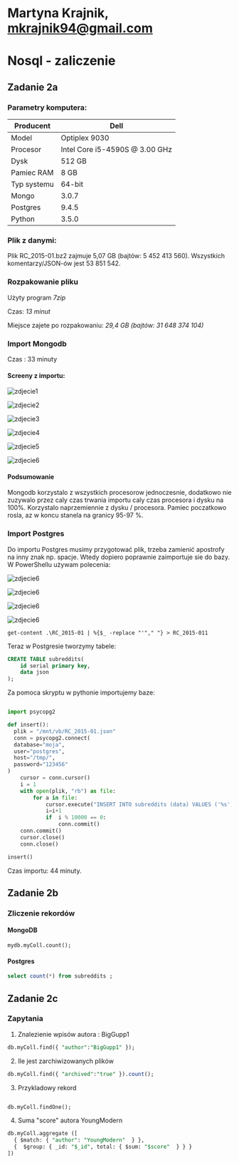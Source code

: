 # Martyna Krajnik, mkrajnik94@gmail.com
# Nosql - zaliczenie

## Zadanie 2a

### Parametry komputera:

| Producent | Dell |
|---|---|
| Model | Optiplex 9030 |
| Procesor | Intel Core i5-4590S @ 3.00 GHz |
| Dysk | 512 GB |
| Pamiec RAM | 8 GB | 
| Typ systemu  | 64-bit |
| Mongo | 3.0.7 |
| Postgres | 9.4.5 |
| Python | 3.5.0 |

### Plik z danymi:

Plik RC_2015-01.bz2 zajmuje 5,07 GB (bajtów: 5 452 413 560). Wszystkich komentarzy/JSON-ów jest 53 851 542.


### Rozpakowanie pliku

Użyty program *7zip* 

Czas: *13 minut*

Miejsce zajete po rozpakowaniu: *29,4 GB (bajtów: 31 648 374 104)*


### Import Mongodb

Czas : 33 minuty

#### Screeny z importu:

![zdjecie1](https://github.com/mkrajnik/nosql/blob/master/mongo1.png)

![zdjecie2](https://github.com/mkrajnik/nosql/blob/master/mongo2.png)

![zdjecie3](https://github.com/mkrajnik/nosql/blob/master/mongo3.png)

![zdjecie4](https://github.com/mkrajnik/nosql/blob/master/mongo4.png)

![zdjecie5](https://github.com/mkrajnik/nosql/blob/master/mongo5.png)

![zdjecie6](https://github.com/mkrajnik/nosql/blob/master/mongo6.png)


#### Podsumowanie
Mongodb korzystalo z wszystkich procesorow jednoczesnie, dodatkowo nie zuzywalo przez caly czas trwania importu caly czas procesora i dysku na 100%. Korzystalo naprzemiennie z dysku / procesora. Pamiec poczatkowo rosla, az w koncu stanela na granicy 95-97 %.


### Import Postgres

Do importu Postgres musimy przygotować plik, trzeba zamienić apostrofy na inny znak np. spacje. Wtedy dopiero poprawnie zaimportuje sie do bazy.
W PowerShellu używam polecenia:



![zdjecie6](https://github.com/mkrajnik/nosql/blob/master/mongo6.png)


![zdjecie6](https://github.com/mkrajnik/nosql/blob/master/mongo6.png)



![zdjecie6](https://github.com/mkrajnik/nosql/blob/master/mongo6.png)



![zdjecie6](https://github.com/mkrajnik/nosql/blob/master/mongo6.png)

``` get-content .\RC_2015-01 | %{$_ -replace "'"," "} > RC_2015-011 ```

Teraz w Postgresie tworzymy tabele:


``` sql
CREATE TABLE subreddits(
	id serial primary key,
	data json
);
```

Za pomoca skryptu w pythonie importujemy baze:

``` python 

import psycopg2

def insert():
  plik = "/mnt/vb/RC_2015-01.json"
  conn = psycopg2.connect(
  database="moja",
  user="postgres",
  host="/tmp/",
  password="123456"
)
    cursor = conn.cursor()
    i = 1
    with open(plik, "rb") as file:
        for a in file:
            cursor.execute("INSERT INTO subreddits (data) VALUES ('%s')" % (a))
            i=i+1
            if  i % 10000 == 0:
                conn.commit()
    conn.commit()
    cursor.close()
    conn.close()

insert()


```

Czas importu: 44 minuty.

## Zadanie 2b

### Zliczenie rekordów

####  MongoDB

```  
mydb.myColl.count();
```
#### Postgres

``` sql
select count(*) from subreddits ; 
```

## Zadanie 2c 

### Zapytania

1. Znalezienie wpisów autora : BigGupp1
 
``` sql
db.myColl.find({ "author":"BigGupp1" });
```


2. Ile jest zarchiwizowanych plików

``` sql
db.myColl.find({ "archived":"true" }).count();
```

3. Przykladowy rekord

``` sql

db.myColl.findOne();

```

4. Suma "score" autora YoungModern 

``` sql
db.myColl.aggregate ([
  { $match: { "author": "YoungModern"  } },
  {  $group: { _id: "$_id", total: { $sum: "$score"  } } }
])
```

